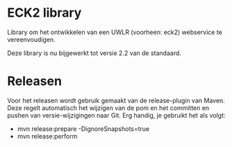 ECK2 library
=============

Library om het ontwikkelen van een UWLR (voorheen: eck2) webservice te vereenvoudigen.

Deze library is nu bijgewerkt tot versie 2.2 van de standaard.

Releasen
=========

Voor het releasen wordt gebruik gemaakt van de release-plugin van Maven. Deze regelt automatisch het wijzigen van 
de pom en het committen en pushen van versie-wijzigingen naar Git. Erg handig, je gebruikt het als volgt:

* mvn release:prepare -DignoreSnapshots=true
* mvn release:perform 
